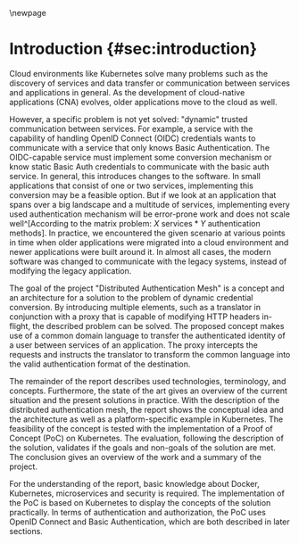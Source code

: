 \newpage
# Introduction {#sec:introduction}

Cloud environments like Kubernetes solve many problems such as the discovery of services and data transfer or communication between services and applications in general. As the development of cloud-native applications (CNA) evolves, older applications move to the cloud as well.

However, a specific problem is not yet solved: "dynamic" trusted communication between services. For example, a service with the capability of handling OpenID Connect (OIDC) credentials wants to communicate with a service that only knows Basic Authentication. The OIDC-capable service must implement some conversion mechanism or know static Basic Auth credentials to communicate with the basic auth service. In general, this introduces changes to the software. In small applications that consist of one or two services, implementing this conversion may be a feasible option. But if we look at an application that spans over a big landscape and a multitude of services, implementing every used authentication mechanism will be error-prone work and does not scale well^[According to the matrix problem: $X \text{ services} * Y \text{ authentication methods}$]. In practice, we encountered the given scenario at various points in time when older applications were migrated into a cloud environment and newer applications were built around it. In almost all cases, the modern software was changed to communicate with the legacy systems, instead of modifying the legacy application.

The goal of the project "Distributed Authentication Mesh" is a concept and an architecture for a solution to the problem of dynamic credential conversion. By introducing multiple elements, such as a translator in conjunction with a proxy that is capable of modifying HTTP headers in-flight, the described problem can be solved. The proposed concept makes use of a common domain language to transfer the authenticated identity of a user between services of an application. The proxy intercepts the requests and instructs the translator to transform the common language into the valid authentication format of the destination.

The remainder of the report describes used technologies, terminology, and concepts. Furthermore, the state of the art gives an overview of the current situation and the present solutions in practice. With the description of the distributed authentication mesh, the report shows the conceptual idea and the architecture as well as a platform-specific example in Kubernetes. The feasibility of the concept is tested with the implementation of a Proof of Concept (PoC) on Kubernetes. The evaluation, following the description of the solution, validates if the goals and non-goals of the solution are met. The conclusion gives an overview of the work and a summary of the project.

For the understanding of the report, basic knowledge about Docker, Kubernetes, microservices and security is required. The implementation of the PoC is based on Kubernetes to display the concepts of the solution practically. In terms of authentication and authorization, the PoC uses OpenID Connect and Basic Authentication, which are both described in later sections.
